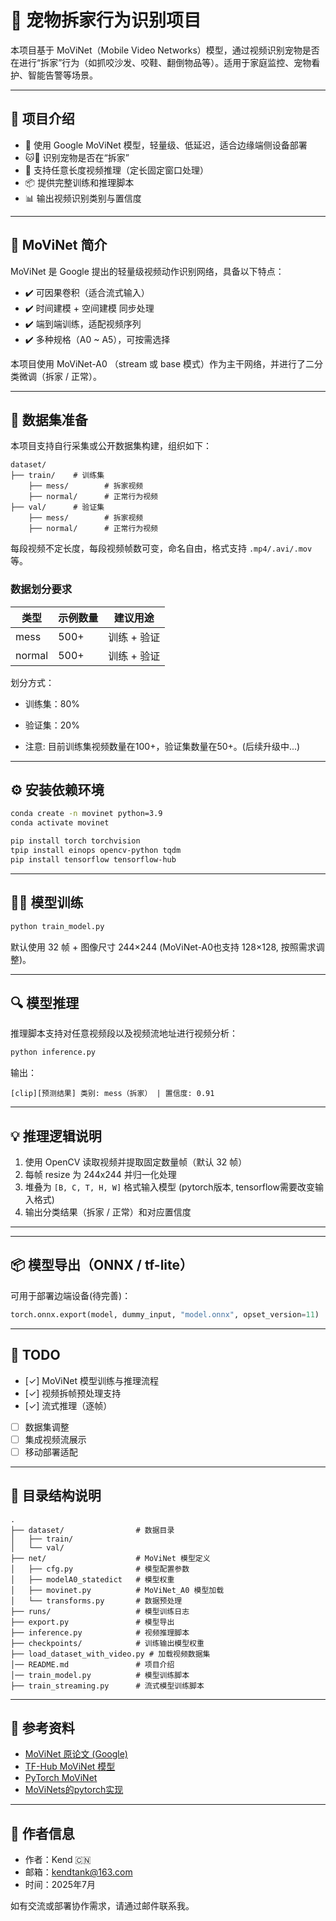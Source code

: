 # 🐶 宠物拆家行为识别项目

本项目基于 MoViNet（Mobile Video Networks）模型，通过视频识别宠物是否在进行“拆家”行为（如抓咬沙发、咬鞋、翻倒物品等）。适用于家庭监控、宠物看护、智能告警等场景。

---

## 📌 项目介绍

* 🚀 使用 Google MoViNet 模型，轻量级、低延迟，适合边缘端侧设备部署
* 🐱🐶 识别宠物是否在“拆家”
* 🎥 支持任意长度视频推理（定长固定窗口处理）
* 📦 提供完整训练和推理脚本
* 📊 输出视频识别类别与置信度

---

## 🧠 MoViNet 简介

MoViNet 是 Google 提出的轻量级视频动作识别网络，具备以下特点：

* ✔️ 可因果卷积（适合流式输入）
* ✔️ 时间建模 + 空间建模 同步处理
* ✔️ 端到端训练，适配视频序列
* ✔️ 多种规格（A0 \~ A5），可按需选择

本项目使用 MoViNet-A0 （stream 或 base 模式）作为主干网络，并进行了二分类微调（拆家 / 正常）。

---

## 📁 数据集准备

本项目支持自行采集或公开数据集构建，组织如下：

```
dataset/
├── train/    # 训练集
    ├── mess/        # 拆家视频
    ├── normal/      # 正常行为视频
├── val/      # 验证集
    ├── mess/        # 拆家视频
    ├── normal/      # 正常行为视频
```

每段视频不定长度，每段视频帧数可变，命名自由，格式支持 `.mp4/.avi/.mov` 等。


### 数据划分要求

| 类型     | 示例数量 | 建议用途    |
| ------ | ---- | ------- |
| mess   | 500+ | 训练 + 验证 |
| normal | 500+ | 训练 + 验证 |

划分方式：

* 训练集：80%
* 验证集：20%

* 注意: 目前训练集视频数量在100+，验证集数量在50+。(后续升级中...)

---

## ⚙️ 安装依赖环境

```bash
conda create -n movinet python=3.9
conda activate movinet

pip install torch torchvision
tpip install einops opencv-python tqdm
pip install tensorflow tensorflow-hub
```

---

## 🏋️‍♂️ 模型训练

```bash
python train_model.py
```

默认使用 32 帧 + 图像尺寸 244×244 (MoViNet-A0也支持 128×128, 按照需求调整)。

---


## 🔍 模型推理

推理脚本支持对任意视频段以及视频流地址进行视频分析：

```bash
python inference.py
```


输出：
```
[clip][预测结果] 类别: mess（拆家） | 置信度: 0.91
```

---

## 💡 推理逻辑说明

1. 使用 OpenCV 读取视频并提取固定数量帧（默认 32 帧）
2. 每帧 resize 为 244x244 并归一化处理
3. 堆叠为 `[B, C, T, H, W]` 格式输入模型 (pytorch版本, tensorflow需要改变输入格式)
4. 输出分类结果（拆家 / 正常）和对应置信度

---

---

## 📦 模型导出（ONNX / tf-lite）

可用于部署边端设备(待完善)：

```python
torch.onnx.export(model, dummy_input, "model.onnx", opset_version=11)
```

---

## 🚧 TODO

* [✓] MoViNet 模型训练与推理流程
* [✓] 视频拆帧预处理支持
* [✓] 流式推理（逐帧）
* [ ] 数据集调整
* [ ] 集成视频流展示
* [ ] 移动部署适配

---

## 📌 目录结构说明

```
.
├── dataset/                # 数据目录
│   ├── train/
│   └── val/
├── net/                    # MoViNet 模型定义
│   ├── cfg.py              # 模型配置参数
│   ├── modelA0_statedict   # 模型权重
│   ├── movinet.py          # MoViNet_A0 模型加载
│   └── transforms.py       # 数据预处理
├── runs/                   # 模型训练日志
├── export.py               # 模型导出
├── inference.py            # 视频推理脚本
├── checkpoints/            # 训练输出模型权重
├── load_dataset_with_video.py # 加载视频数据集
│── README.md               # 项目介绍
│── train_model.py          # 模型训练脚本
├── train_streaming.py      # 流式模型训练脚本
```

---

## 📌 参考资料

* [MoViNet 原论文 (Google)](https://arxiv.org/abs/2103.11511)
* [TF-Hub MoViNet 模型](https://tfhub.dev/s?deployment-format=lite&q=movinet)
* [PyTorch MoViNet](https://github.com/tensorflow/models/tree/master/official/projects/movinet)
* [MoViNets的pytorch实现](https://github.com/Atze00/MoViNet-pytorch)

---

## 👤 作者信息

* 作者：Kend 🇨🇳
* 邮箱：[kendtank@163.com](mailto:kendtank@163.com)
* 时间：2025年7月

如有交流或部署协作需求，请通过邮件联系我。